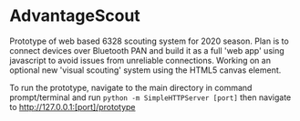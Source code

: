 # AdvantageScout
Prototype of web based 6328 scouting system for 2020 season. Plan is to connect devices over Bluetooth PAN and build it as a full 'web app' using javascript to avoid issues from unreliable connections. Working on an optional new 'visual scouting' system using the HTML5 canvas element.

To run the prototype, navigate to the main directory in command prompt/terminal and run `python -m SimpleHTTPServer [port]` then navigate to http://127.0.0.1:[port]/prototype
